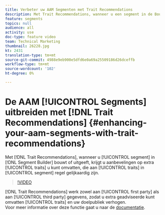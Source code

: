 ```yaml
---
title: Verbeter uw AAM Segmenten met Trait Recommendations
description: Met Trait Recommendations, wanneer u een segment in de Bouwer van het Segment bouwt of uitgeeft, krijgt u aanbevelingen op extra eigenschappen u kunt omvatten, die aan de eigenschappen in de segmentregel gelijkaardig zijn.
feature: segments
topics: null
audience: all
activity: use
doc-type: feature video
team: Technical Marketing
thumbnail: 26228.jpg
kt: 2431
translation-type: tm+mt
source-git-commit: 4988e9eb900e5dfd6e0a69a25509186d26dceffb
workflow-type: tm+mt
source-wordcount: '102'
ht-degree: 0%

---
```



# De AAM [!UICONTROL Segments] uitbreiden met [!DNL Trait Recommendations] {#enhancing-your-aam-segments-with-trait-recommendations}

Met [!DNL Trait Recommendations], wanneer u [!UICONTROL segment] in [!DNL Segment Builder] bouwt of uitgeeft, krijgt u aanbevelingen op extra [!UICONTROL traits] u kunt omvatten, die aan [!UICONTROL traits] in [!UICONTROL segment] regel gelijkaardig zijn.

>[!VIDEO](https://video.tv.adobe.com/v/26228/?quality=12)

[!DNL Trait Recommendations] werk zowel aan  [!UICONTROL first party] als aan  [!UICONTROL third party] gegevens, zodat u extra geadviseerde kunt omvatten  [!UICONTROL traits] en uw doelpubliek verhogen.\
Voor meer informatie over deze functie gaat u naar de [documentatie](https://experiencecloud.adobe.com/resources/help/en_US/aam/trait-recommendations.html).